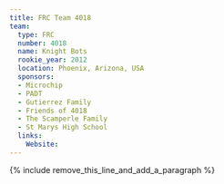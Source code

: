 ```yaml
---
title: FRC Team 4018
team:
  type: FRC
  number: 4018
  name: Knight Bots
  rookie_year: 2012
  location: Phoenix, Arizona, USA
  sponsors:
  - Microchip
  - PADT
  - Gutierrez Family
  - Friends of 4018
  - The Scamperle Family
  - St Marys High School
  links:
    Website:
---
```


{% include remove_this_line_and_add_a_paragraph %}